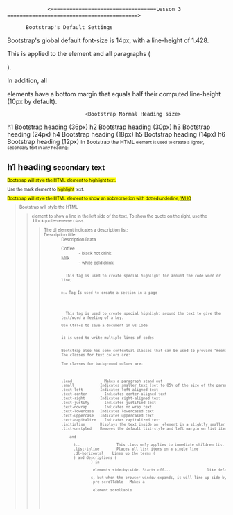                  <==================================Lesson 3 ==========================================>

          Bootstrap's Default Settings
Bootstrap's global default font-size is 14px, with a line-height of 1.428.

This is applied to the <body> element and all paragraphs (<p>).

In addition, all <p> elements have a bottom margin that equals half their computed line-height (10px by default).

                             <Bootstrap Normal Heading size>
h1 Bootstrap heading (36px)
h2 Bootstrap heading (30px)
h3 Bootstrap heading (24px)
h4 Bootstrap heading (18px)
h5 Bootstrap heading (14px)
h6 Bootstrap heading (12px)
                              <Bootstrap Typography Tags>
 <small>
In Bootstrap the HTML <small> element is used to create a lighter, secondary text in any heading:
<h1>h1 heading <small>secondary text</small></h1>

<mark>
Bootstrap will style the HTML <mark> element to highlight text.
 <p>Use the mark element to <mark>highlight</mark> text.</p>

<abbr>
Bootstrap will style the HTML <abbr> element to show an abbrebraetion with dotted underline;
<abbr title="World Health Organization">WHO</abbr>

<blockquote>
Bootstrap will style the HTML <blockquote> element to show a line in the left side of the text,

<Reverse Blockquote >
To show the quote on the right, use the .blockquote-reverse class.
<blockquote class="blockquote-reverse">

<dl>
The dl element indicates a description list:
<dt>
Description title
<dd>
Description Dtata
<dl>
    <dt>Coffee</dt>
    <dd>- black hot drink</dd>
    <dt>Milk</dt>
    <dd>- white cold drink</dd>
  </dl>

  <code>
  This tag is used to create special highlight for around the code word or line;
  <p><code>Div</code> Tag Is used to create a section in a page</p>

 <kbd>
  This tag is used to create special highlight around the text to give the text/word a feeling of a key.
<p>Use <kbd>Ctrl+s</kbd> to save a document in vs Code
  
<pre>
it is used to write multiple lines of codes

                    <Contextual Colors and Backgrounds>
Bootstrap also has some contextual classes that can be used to provide "meaning through colors".
The classes for text colors are:<text-muted, .text-primary, .text-success, .text-info, .text-warning, and .text-danger>

The classes for background colors are:<bg-primary, .bg-success, .bg-info, .bg-warning, and .bg-danger>
 
                                     <More Typography Classes>
              <The Bootstrap classes below can be added to style HTML elements further>
.lead	            Makes a paragraph stand out	
.small	          Indicates smaller text (set to 85% of the size of the parent)	
.text-left	      Indicates left-aligned text	
.text-center	    Indicates center-aligned text	
.text-right	      Indicates right-aligned text	
.text-justify	    Indicates justified text	
.text-nowrap	    Indicates no wrap text	
.text-lowercase	  Indicates lowercased text	
.text-uppercase	  Indicates uppercased text	
.text-capitalize	Indicates capitalized text	
.initialism	      Displays the text inside an <abbr> element in a slightly smaller font size	
.list-unstyled	  Removes the default list-style and left margin on list items (works on both <ul> and <ol>)..                 This class only applies to immediate children list items (to remove the default list-style from .                 any nested lists, apply this class to any nested lists as well)	
.list-inline	    Places all list items on a single line	
.dl-horizontal	  Lines up the terms (<dt>) and descriptions (<dd>) in <dl> elements side-by-side. Starts off...                 like default <dl>s, but when the browser window expands, it will line up side-by-side	
.pre-scrollable	  Makes a <pre> element scrollable
